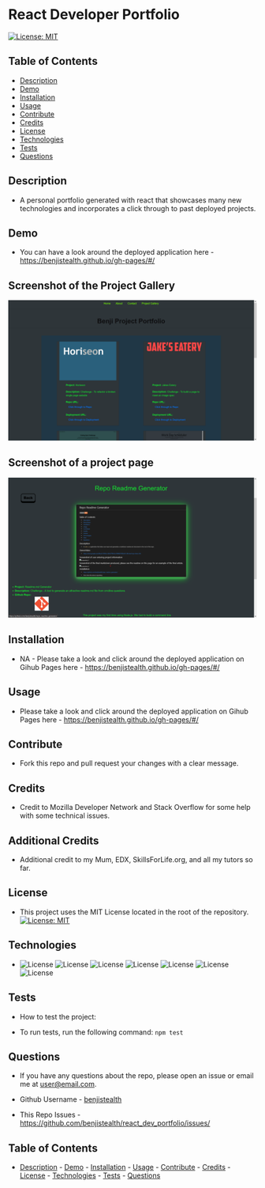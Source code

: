 # React Developer Portfolio
                       
[![License: MIT](https://img.shields.io/badge/License-MIT-orange.svg)](https://opensource.org/licenses/MIT)


## Table of Contents

* [Description](#description)
* [Demo](#demo)
* [Installation](#installation)
* [Usage](#usage)
* [Contribute](#contribute)
* [Credits](#credits)
* [License](#license)
* [Technologies](#technologies)
* [Tests](#tests)
* [Questions](#questions)

## Description

- A personal portfolio generated with react that showcases many new technologies and incorporates a click through to past deployed projects.

## Demo

 - You can have a look around the deployed application here  - https://benjistealth.github.io/gh-pages/#/

## Screenshot of the Project Gallery

    
  <img alt="Screenshot_1" src="./src/assets/images/screenshot1.png">


## Screenshot of a project page


  <img alt="Screenshot_2" src="./src/assets/images/screenshot2.png">


## Installation

 - NA - Please take a look and click around the deployed application on Gihub Pages here - https://benjistealth.github.io/gh-pages/#/


## Usage

- Please take a look and click around the deployed application on Gihub Pages here - https://benjistealth.github.io/gh-pages/#/


## Contribute

 - Fork this repo and pull request your changes with a clear message.

## Credits

 - Credit to Mozilla Developer Network and Stack Overflow for some help with some technical issues.

## Additional Credits

 - Additional credit to my Mum, EDX, SkillsForLife.org, and all my tutors so far.

## License

 - This project  uses the MIT License located in the root of the repository. [![License: MIT](https://img.shields.io/badge/License-MIT-orange.svg)](https://opensource.org/licenses/MIT) 

## Technologies

 -  ![License](https://img.shields.io/badge/Lang-Node.js-orange) ![License](https://img.shields.io/badge/Lang-JavaScript-purple) ![License](https://img.shields.io/badge/Lang-Markdown-green) ![License](https://img.shields.io/badge/Lang-HTML-yellow) ![License](https://img.shields.io/badge/Lang-CSS-blue) ![License](https://img.shields.io/badge/Lang-Bootstrap.js-pink) ![License](https://img.shields.io/badge/Lang-React-red)

## Tests
 - How to test the project:

 - To run tests, run the following command: `npm test`

## Questions
 - If you have any questions about the repo, please open an issue or email me at user@email.com.

 - Github Username - [benjistealth](https://github.com/benjistealth/)

 - This Repo Issues - https://github.com/benjistealth/react_dev_portfolio/issues/

## Table of Contents

* [Description](#description) - [Demo](#demo) - [Installation](#installation) - [Usage](#usage) - [Contribute](#contribute) - [Credits](#credits) - [License](#license) - [Technologies](#technologies) - [Tests](#tests) - [Questions](#questions)